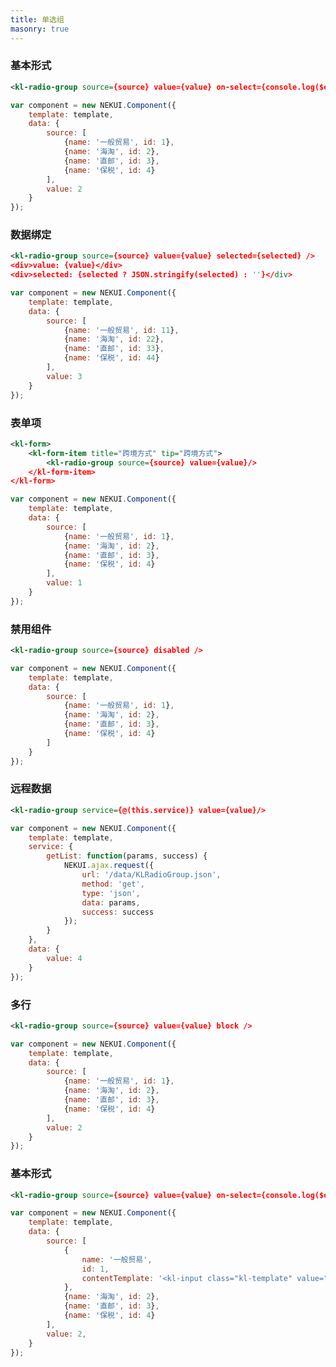 ```yaml
---
title: 单选组
masonry: true
---
```

<!-- demo_start -->
### 基本形式
<div class="m-example"></div>

```xml
<kl-radio-group source={source} value={value} on-select={console.log($event)} />
```

```javascript
var component = new NEKUI.Component({
    template: template,
    data: {
        source: [
            {name: '一般贸易', id: 1},
            {name: '海淘', id: 2},
            {name: '直邮', id: 3},
            {name: '保税', id: 4}
        ],
        value: 2
    }
});
```
<!-- demo_end -->

<!-- demo_start -->
### 数据绑定
<div class="m-example"></div>

```xml
<kl-radio-group source={source} value={value} selected={selected} />
<div>value: {value}</div>
<div>selected: {selected ? JSON.stringify(selected) : ''}</div>
```

```javascript
var component = new NEKUI.Component({
    template: template,
    data: {
        source: [
            {name: '一般贸易', id: 11},
            {name: '海淘', id: 22},
            {name: '直邮', id: 33},
            {name: '保税', id: 44}
        ],
        value: 3
    }
});
```
<!-- demo_end -->

<!-- demo_start -->
### 表单项

<div class="m-example"></div>

```xml
<kl-form>
    <kl-form-item title="跨境方式" tip="跨境方式">
        <kl-radio-group source={source} value={value}/>
    </kl-form-item>
</kl-form>
```

```javascript
var component = new NEKUI.Component({
    template: template,
    data: {
        source: [
            {name: '一般贸易', id: 1},
            {name: '海淘', id: 2},
            {name: '直邮', id: 3},
            {name: '保税', id: 4}
        ],
        value: 1
    }
});
```
<!-- demo_end -->

<!-- demo_start -->
### 禁用组件
<div class="m-example"></div>

```xml
<kl-radio-group source={source} disabled />
```

```javascript
var component = new NEKUI.Component({
    template: template,
    data: {
        source: [
            {name: '一般贸易', id: 1},
            {name: '海淘', id: 2},
            {name: '直邮', id: 3},
            {name: '保税', id: 4}
        ]
    }
});
```
<!-- demo_end -->

<!-- demo_start -->
### 远程数据
<div class="m-example"></div>

```xml
<kl-radio-group service={@(this.service)} value={value}/>
```

```javascript
var component = new NEKUI.Component({
    template: template,
    service: {
        getList: function(params, success) {
            NEKUI.ajax.request({
                url: '/data/KLRadioGroup.json',
                method: 'get',
                type: 'json',
                data: params,
                success: success
            });
        }
    },
    data: {
        value: 4
    }
});
```
<!-- demo_end -->

<!-- demo_start -->
### 多行
<div class="m-example"></div>

```xml
<kl-radio-group source={source} value={value} block />
```

```javascript
var component = new NEKUI.Component({
    template: template,
    data: {
        source: [
            {name: '一般贸易', id: 1},
            {name: '海淘', id: 2},
            {name: '直邮', id: 3},
            {name: '保税', id: 4}
        ],
        value: 2
    }
});
```
<!-- demo_end -->

<!-- demo_start -->
### 基本形式
<div class="m-example">
    <style>
        .kl-template {
            display: inline-block;
        }
    </style>
</div>

```xml
<kl-radio-group source={source} value={value} on-select={console.log($event)} />
```

```javascript
var component = new NEKUI.Component({
    template: template,
    data: {
        source: [
            {
                name: '一般贸易', 
                id: 1,
                contentTemplate: '<kl-input class="kl-template" value="{name}"/>'
            },
            {name: '海淘', id: 2},
            {name: '直邮', id: 3},
            {name: '保税', id: 4}
        ],
        value: 2,
    }
});
```
<!-- demo_end -->